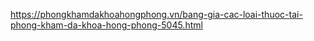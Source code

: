 https://phongkhamdakhoahongphong.vn/bang-gia-cac-loai-thuoc-tai-phong-kham-da-khoa-hong-phong-5045.html
